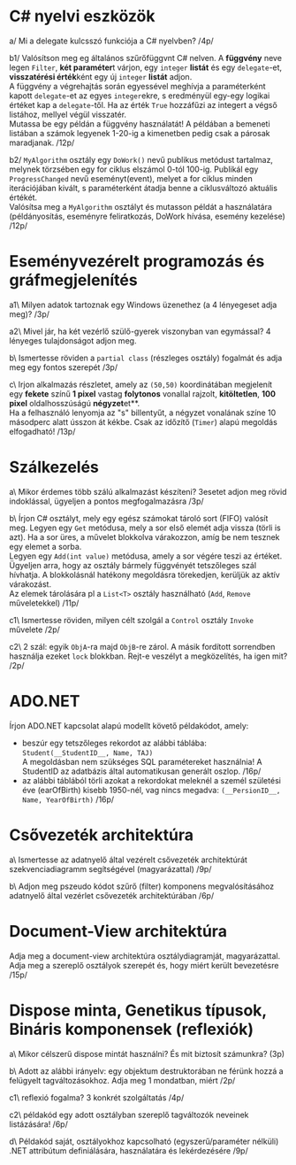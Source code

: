 # C# nyelvi eszközök
a/ Mi a delegate kulcsszó funkciója a C# nyelvben? /4p/

b1/ Valósítson meg eg általános szűrőfüggvnt C# nelven. A **függvény** neve legen `Filter`, **két paraméter**t várjon, egy `integer` **listát** és egy `delegate`-et, **visszatérési érték**ként egy új `integer` **listát** adjon.  
A függvény a végrehajtás során egyessével meghívja a paraméterként kapott `delegate`-et az egyes `integer`ekre, s eredményül egy-egy logikai értéket kap a `delegate`-től. Ha az érték `True` hozzáfűzi az integert a végső listához, mellyel végül visszatér.  
Mutassa be egy példán a függvény használatát!
A példában a bemeneti listában a számok legyenek 1-20-ig a kimenetben pedig csak a párosak maradjanak. /12p/

b2/ `MyAlgorithm` osztály egy `DoWork()` nevű publikus metódust tartalmaz, melynek törzsében egy for ciklus elszámol 0-tól 100-ig. Publikál egy `ProgressChanged` nevű eseményt(event), melyet a for ciklus minden iterációjában kivált, s paraméterként átadja benne a ciklusváltozó aktuális értékét.  
Valósítsa meg a `MyAlgorithm` osztályt és mutasson példát a használatára (példányosítás, eseményre feliratkozás, DoWork hívása, esemény kezelése) /12p/

# Eseményvezérelt programozás és gráfmegjelenítés
a1\ Milyen adatok tartoznak egy Windows üzenethez (a 4 lényegeset adja meg)? /3p/

a2\ Mivel jár, ha két vezérlő szülő-gyerek viszonyban van egymással? 4 lényeges tulajdonságot adjon meg.

b\ Ismertesse röviden a `partial class` (részleges osztály) fogalmát és adja meg egy fontos szerepét /3p/

c\ Irjon alkalmazás részletet, amely az `(50,50)` koordinátában megjelenít egy **fekete** színű **1 pixel** vastag **folytonos** vonallal rajzolt, **kitöltetlen**, **100 pixel** oldalhosszúságú **négyzet**et**.  
Ha a felhasználó lenyomja az "s" billentyűt, a négyzet vonalának színe 10 másodperc alatt ússzon át kékbe.
Csak az időzítő (`Timer`) alapú megoldás elfogadható! /13p/


# Szálkezelés
a\ Mikor érdemes több szálú alkalmazást készíteni? 3esetet adjon meg rövid indoklással, ügyeljen a pontos megfogalmazásra /3p/

b\ Írjon C# osztályt, mely egy egész számokat tároló sort (FIFO) valósít meg.
Legyen egy `Get` metódusa, mely a sor első elemét adja vissza (törli is azt).
Ha a sor üres, a művelet blokkolva várakozzon, amíg be nem tesznek egy elemet a sorba.  
Legyen egy `Add(int value)` metódusa, amely a sor végére teszi az értéket.  
Ügyeljen arra, hogy az osztály bármely függvényét tetszőleges szál hívhatja. A blokkolásnál hatékony megoldásra törekedjen, kerüljük az aktív várakozást.  
Az elemek tárolására pl a `List<T>` osztály használható (`Add`, `Remove` műveletekkel) /11p/

c1\ Ismertesse röviden, milyen célt szolgál a `Control` osztály `Invoke` művelete /2p/

c2\ 2 szál: egyik `ObjA`-ra majd `ObjB`-re zárol. A másik fordított sorrendben használja ezeket `lock` blokkban. Rejt-e veszélyt a megközelítés, ha igen mit? /2p/ 

# ADO.NET
Írjon ADO.NET kapcsolat alapú modellt követő példakódot, amely:  
- beszúr egy tetszőleges rekordot az alábbi táblába: `Student(__StudentID__, Name, TAJ) `  
A megoldásban nem szükséges SQL paramétereket használnia! A StudentID az adatbázis által automatikusan generált oszlop. /16p/
- az alábbi táblából törli azokat a rekordokat meleknél a személ születési éve (earOfBirth) kisebb 1950-nél, vag nincs megadva: `(__PersionID__, Name, YearOfBirth)` /16p/


# Csővezeték architektúra
a\ Ismertesse az adatnyelő által vezérelt csővezeték architektúrát szekvenciadiagramm segítségével (magyarázattal) /9p/

b\ Adjon meg pszeudo kódot szűrő (filter) komponens megvalósításához adatnyelő által vezérlet csővezeték architektúrában /6p/

# Document-View architektúra
Adja meg a document-view architektúra osztálydiagramját, magyarázattal. Adja meg a szereplő osztályok szerepét és, hogy miért került bevezetésre /15p/

# Dispose minta, Genetikus típusok, Bináris komponensek (reflexiók)
a\ Mikor célszerű dispose mintát használni? És mit biztosít számunkra? (3p)

b\ Adott az alábbi irányelv: egy objektum destruktorában ne férünk hozzá a felügyelt tagváltozásokhoz.
Adja meg 1 mondatban, miért /2p/

c1\ reflexió fogalma? 3 konkrét szolgáltatás /4p/

c2\ példakód egy adott osztályban szereplő tagváltozók neveinek listázására! /6p/

d\ Példakód saját, osztályokhoz kapcsolható (egyszerű/paraméter nélküli) .NET attribútum definiálására, használatára és lekérdezésére /9p/

